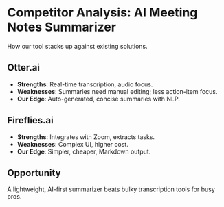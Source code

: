 # Competitor Analysis: AI Meeting Notes Summarizer

How our tool stacks up against existing solutions.

## Otter.ai
- **Strengths**: Real-time transcription, audio focus.
- **Weaknesses**: Summaries need manual editing; less action-item focus.
- **Our Edge**: Auto-generated, concise summaries with NLP.

## Fireflies.ai
- **Strengths**: Integrates with Zoom, extracts tasks.
- **Weaknesses**: Complex UI, higher cost.
- **Our Edge**: Simpler, cheaper, Markdown output.

## Opportunity
A lightweight, AI-first summarizer beats bulky transcription tools for busy pros.

